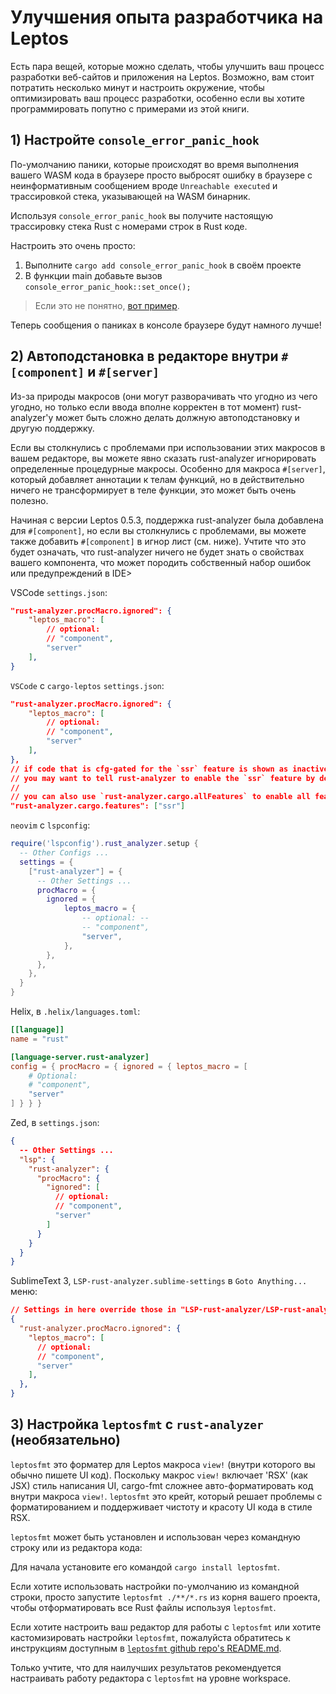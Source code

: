 # Улучшения опыта разработчика на Leptos

Есть пара вещей, которые можно сделать, чтобы улучшить ваш процесс разработки веб-сайтов и приложения на Leptos.
Возможно, вам стоит потратить несколько минут и настроить окружение, чтобы оптимизировать ваш процесс разработки,
особенно если вы хотите программировать попутно с примерами из этой книги.

## 1) Настройте `console_error_panic_hook`

По-умолчанию паники, которые происходят во время выполнения вашего WASM кода в браузере просто выбросят ошибку в браузере
с неинформативным сообщением вроде `Unreachable executed` и трассировкой стека, указывающей на WASM бинарник.

Используя `console_error_panic_hook` вы получите настоящую трассировку стека Rust с номерами строк в Rust коде.

Настроить это очень просто:

1. Выполните `cargo add console_error_panic_hook` в своём проекте
2. В функции main добавьте вызов `console_error_panic_hook::set_once();`

> Если это не понятно, [вот пример](https://github.com/leptos-rs/leptos/blob/main/examples/counter/src/main.rs#L4-L15).

Теперь сообщения о паниках в консоле браузере будут намного лучше!

## 2) Автоподстановка в редакторе внутри `#[component]` и `#[server]`

Из-за природы макросов (они могут разворачивать что угодно из чего угодно, но только если ввода вполне корректен в тот 
момент) rust-analyzer'у может быть сложно делать должную автоподстановку и другую поддержку.

Если вы столкнулись с проблемами при использовании этих макросов в вашем редакторе, вы можете явно сказать rust-analyzer 
игнорировать определенные процедурные макросы. Особенно для макроса `#[server]`, который добавляет аннотации к телам функций,
но в действительно ничего не трансформирует в теле функции, это может быть очень полезно.

Начиная с версии Leptos 0.5.3, поддержка rust-analyzer была добавлена для `#[component]`, но если вы столкнулись с проблемами,
вы можете также добавить `#[component]` в игнор лист (см. ниже).
Учтите что это будет означать, что rust-analyzer ничего не будет знать о свойствах вашего компонента, что может породить 
собственный набор ошибок или предупреждений в IDE>

VSCode `settings.json`:

```json
"rust-analyzer.procMacro.ignored": {
	"leptos_macro": [
        // optional:
		// "component",
		"server"
	],
}
```

`VSCode` с `cargo-leptos` `settings.json`:
```json
"rust-analyzer.procMacro.ignored": {
	"leptos_macro": [
        // optional:
		// "component",
		"server"
	],
},
// if code that is cfg-gated for the `ssr` feature is shown as inactive,
// you may want to tell rust-analyzer to enable the `ssr` feature by default
//
// you can also use `rust-analyzer.cargo.allFeatures` to enable all features
"rust-analyzer.cargo.features": ["ssr"]
```

`neovim` с `lspconfig`:

```lua
require('lspconfig').rust_analyzer.setup {
  -- Other Configs ...
  settings = {
    ["rust-analyzer"] = {
      -- Other Settings ...
      procMacro = {
        ignored = {
            leptos_macro = {
                -- optional: --
                -- "component",
                "server",
            },
        },
      },
    },
  }
}
```

Helix, в `.helix/languages.toml`:

```toml
[[language]]
name = "rust"

[language-server.rust-analyzer]
config = { procMacro = { ignored = { leptos_macro = [
	# Optional:
	# "component",
	"server"
] } } }
```

Zed, в `settings.json`:

```json
{
  -- Other Settings ...
  "lsp": {
    "rust-analyzer": {
      "procMacro": {
        "ignored": [
          // optional:
          // "component",
          "server"
        ]
      }
    }
  }
}
```

SublimeText 3, `LSP-rust-analyzer.sublime-settings` в `Goto Anything...` меню:

```json
// Settings in here override those in "LSP-rust-analyzer/LSP-rust-analyzer.sublime-settings"
{
  "rust-analyzer.procMacro.ignored": {
    "leptos_macro": [
      // optional:
      // "component",
      "server"
    ],
  },
}
```


## 3) Настройка `leptosfmt` с `rust-analyzer` (необязательно)

`leptosfmt` это форматер для Leptos макроса `view!`  (внутри которого вы обычно пишете UI код).
Поскольку макрос `view!` включает 'RSX' (как JSX) стиль написания UI, cargo-fmt сложнее авто-форматировать код внутри макроса `view!`. `leptosfmt` это крейт, который решает проблемы с форматированием и поддерживает чистоту и красоту UI кода в стиле RSX.

`leptosfmt` может быть установлен и использован через командную строку или из редактора кода:

Для начала установите его командой  `cargo install leptosfmt`.

Если хотите использовать настройки по-умолчанию из командной строки, просто запустите `leptosfmt ./**/*.rs` из корня вашего проекта, чтобы отформатировать все Rust файлы используя `leptosfmt`.

Если хотите настроить ваш редактор для работы с `leptosfmt` или хотите кастомизировать настройки `leptosfmt`, пожалуйста обратитесь к инструкциям доступным в [`leptosfmt` github repo's README.md](https://github.com/bram209/leptosfmt).

Только учтите, что для наилучших результатов рекомендуется настраивать работу редактора c `leptosfmt` на уровне workspace.
